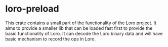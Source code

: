 # loro-preload

This crate contains a small part of the functionality of the Loro project.
It aims to provide a smaller lib that can be loaded fast first to provide the basic functionality of Loro.
It can decode the Loro binary data and will have basic mechanism to record the ops in Loro.
